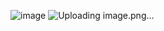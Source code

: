 ![image](https://github.com/user-attachments/assets/d4b77b0f-906d-4eff-bb03-47d804413edf)
![Uploading image.png…]()

